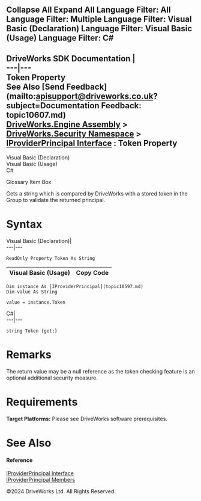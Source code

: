        

 Collapse All Expand All  Language Filter: All  Language Filter: Multiple  Language Filter: Visual Basic (Declaration) Language Filter: Visual Basic (Usage) Language Filter: C#  
---  
DriveWorks SDK Documentation  |   
---|---  
Token Property   
See Also [Send Feedback](mailto:apisupport@driveworks.co.uk?subject=Documentation Feedback: topic10607.md)  
[DriveWorks.Engine Assembly](topic2156.md) > [DriveWorks.Security Namespace](topic10574.md) > [IProviderPrincipal Interface](topic10597.md) : Token Property  
---  
  
Visual Basic (Declaration)    
Visual Basic (Usage)    
C# 

Glossary Item Box

Gets a string which is compared by DriveWorks with a stored token in the Group to validate the returned principal. 

# Syntax

Visual Basic (Declaration)|   
---|---  
      
    
    ReadOnly Property Token As String  
  
Visual Basic (Usage)| Copy Code  
---|---  
      
    
    Dim instance As [IProviderPrincipal](topic10597.md)
    Dim value As String
     
    value = instance.Token  
  
C#|   
---|---  
      
    
    string Token {get;}  
  
# Remarks

The return value may be a null reference as the token checking feature is an optional additional security measure.

# Requirements

**Target Platforms:** Please see DriveWorks software prerequisites.

# See Also

#### Reference

[IProviderPrincipal Interface](topic10597.md)   
[IProviderPrincipal Members](topic10598.md)

©2024 DriveWorks Ltd. All Rights Reserved.
